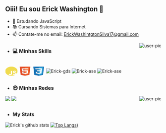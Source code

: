 ## Oiii! Eu sou Erick Washington 💚

- 🌱 Estudando JavaScript
- 📚 Cursando Sistemas para Internet
- 📫 Contate-me no email: ErickWashintgtonSilva17@gmail.com
<div>
<img align="right" alt="user-pic" height="150" border-radius:"50px" height="150" src="https://yt3.ggpht.com/fKv9jFSFQAg6YYMiPlITnKHT_jq36QW_qafj8k8Dxir2cQZCbY9Hv94KtgczKL6pVv3MGqKaLKa4=s600-c-fcrop64=1,00000000ffffffff-nd-v1-rwa">
</div>






##

- ### 💻 Minhas Skills 


<div style="display: inline_block"><br>
  <img align="center" alt="Erick-Js" height="30" width="40" src="https://raw.githubusercontent.com/devicons/devicon/master/icons/javascript/javascript-plain.svg" style="border-radius:50%">
  <img align="center" alt="Erick-HTML" height="30" width="40" src="https://raw.githubusercontent.com/devicons/devicon/master/icons/html5/html5-original.svg">
  <img align="center" alt="Erick-CSS" height="30" width="40" src="https://raw.githubusercontent.com/devicons/devicon/master/icons/css3/css3-original.svg">
  <img align="center" alt="Erick-gds" height="40" width="40" src="https://upload.wikimedia.org/wikipedia/commons/thumb/6/6a/Godot_icon.svg/1024px-Godot_icon.svg.png">
  <img align="center" alt="Erick-ase" height="40" width="40" src="https://upload.wikimedia.org/wikipedia/en/b/be/Aseprite_logo_128.png">
  <img align="center" alt="Erick-ase" height="40" width="40" src="https://cdn-icons-png.flaticon.com/512/6124/6124995.png">
  
  
</div>
  
 ##
  
 - ### 😎 Minhas Redes
 
<div> 
  <a href="https://www.youtube.com/channel/UCvdeiH5njMX5IVonIBUoakA" target="_blank"><img src="https://img.shields.io/badge/YouTube-FF0000?style=for-the-badge&logo=youtube&logoColor=white" target="_blank"></a>
  <a href="https://www.instagram.com/erickuser170/" target="_blank"><img src="https://img.shields.io/badge/-Instagram-%23E4405F?style=for-the-badge&logo=instagram&logoColor=white" target="_blank"></a>
 <img align="right" alt="user-pic" height="150" border-radius:"40" height="150" src="https://yt3.ggpht.com/c9GXChs7nukmlxRjsaEbO69JAfjO8Xrpt46aLtW7DnEpnG0lE0a_nsQ96ScriNKnAQc_y7ngQgpq=s512-c-fcrop64=1,00000000ffffffff-nd-v1-rwa">  
  
  
 ##
  
 - ###  My Stats


![Erick's github stats](https://github-readme-stats.vercel.app/api?username=usererick17&theme=tokyonight&show_icons=true)
 [![Top Langs](https://github-readme-stats.vercel.app/api/top-langs/?username=usererick17&theme=tokyonight&show_icons=true))](https://github.com/usererick17/github-readme-stats)

  

 
